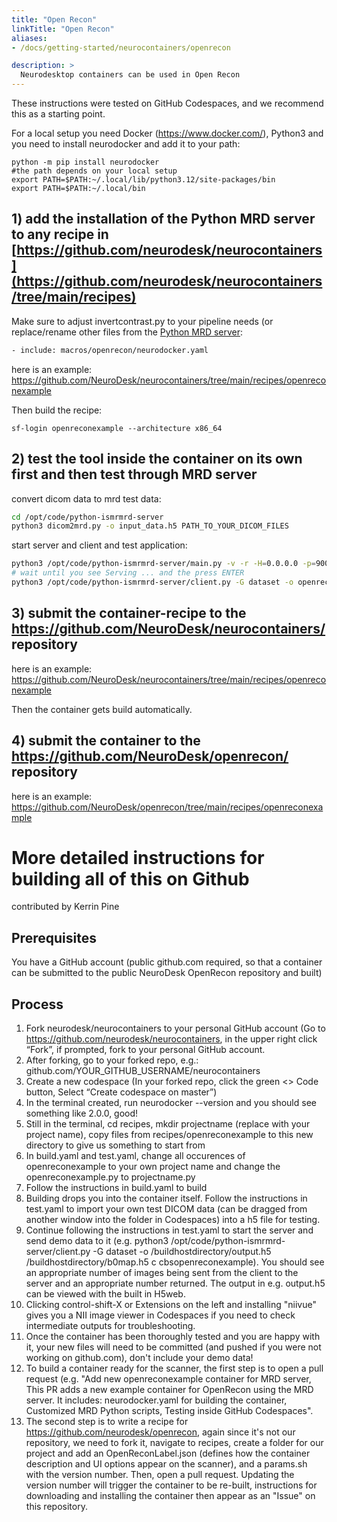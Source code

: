 ```yaml
---
title: "Open Recon"
linkTitle: "Open Recon"
aliases:
- /docs/getting-started/neurocontainers/openrecon

description: >
  Neurodesktop containers can be used in Open Recon
---
```


These instructions were tested on GitHub Codespaces, and we recommend this as a starting point. 

For a local setup you need Docker (https://www.docker.com/), Python3 and you need to install neurodocker and add it to your path:
```
python -m pip install neurodocker
#the path depends on your local setup
export PATH=$PATH:~/.local/lib/python3.12/site-packages/bin
export PATH=$PATH:~/.local/bin
```

## 1) add the installation of the Python MRD server to any recipe in [https://github.com/neurodesk/neurocontainers](https://github.com/neurodesk/neurocontainers/tree/main/recipes)
Make sure to adjust invertcontrast.py to your pipeline needs (or replace/rename other files from the [Python MRD server](https://github.com/kspaceKelvin/python-ismrmrd-server):
```bash
- include: macros/openrecon/neurodocker.yaml
```

here is an example: https://github.com/NeuroDesk/neurocontainers/tree/main/recipes/openreconexample

Then build the recipe:
```
sf-login openreconexample --architecture x86_64
```

## 2) test the tool inside the container on its own first and then test through MRD server 
convert dicom data to mrd test data:
```bash
cd /opt/code/python-ismrmrd-server
python3 dicom2mrd.py -o input_data.h5 PATH_TO_YOUR_DICOM_FILES
```

start server and client and test application:
```bash
python3 /opt/code/python-ismrmrd-server/main.py -v -r -H=0.0.0.0 -p=9002 -s -S=/tmp/share/saved_data &
# wait until you see Serving ... and the press ENTER
python3 /opt/code/python-ismrmrd-server/client.py -G dataset -o openrecon_output.h5 input_data.h5
```

## 3) submit the container-recipe to the https://github.com/NeuroDesk/neurocontainers/ repository
here is an example: https://github.com/NeuroDesk/neurocontainers/tree/main/recipes/openreconexample

Then the container gets build automatically.

## 4) submit the container to the https://github.com/NeuroDesk/openrecon/ repository
here is an example: https://github.com/NeuroDesk/openrecon/tree/main/recipes/openreconexample



# More detailed instructions for building all of this on Github 
contributed by Kerrin Pine

## Prerequisites
You have a GitHub account (public github.com required, so that a container can be submitted to the public NeuroDesk OpenRecon repository and built)

## Process
1.	Fork neurodesk/neurocontainers to your personal GitHub account (Go to https://github.com/neurodesk/neurocontainers, in the upper right click “Fork”, if prompted, fork to your personal GitHub account.
2.	After forking, go to your forked repo, e.g.: github.com/YOUR_GITHUB_USERNAME/neurocontainers
3.	Create a new codespace (In your forked repo, click the green <> Code button, Select “Create codespace on master”)
4.	In the terminal created, run neurodocker --version and you should see something like 2.0.0, good!
5.	Still in the terminal, cd recipes, mkdir projectname (replace with your project name), copy files from recipes/openreconexample to this new directory to give us something to start from
6.	In build.yaml and test.yaml, change all occurences of openreconexample to your own project name and change the openreconexample.py to projectname.py
7.	Follow the instructions in build.yaml to build
8.	Building drops you into the container itself. Follow the instructions in test.yaml to import your own test DICOM data (can be dragged from another window into the folder in Codespaces) into a h5 file for testing.
9.	Continue following the instructions in test.yaml to start the server and send demo data to it (e.g. python3 /opt/code/python-ismrmrd-server/client.py -G dataset -o /buildhostdirectory/output.h5 /buildhostdirectory/b0map.h5 c cbsopenreconexample). You should see an appropriate number of images being sent from the client to the server and an appropriate number returned. The output in e.g. output.h5 can be viewed with the built in H5web.
10.	Clicking control-shift-X or Extensions on the left and installing "niivue" gives you a NII image viewer in Codespaces if you need to check intermediate outputs for troubleshooting.
11.	Once the container has been thoroughly tested and you are happy with it, your new files will need to be committed (and pushed if you were not working on github.com), don't include your demo data!
12.	To build a container ready for the scanner, the first step is to open a pull request (e.g. "Add new openreconexample container for MRD server, This PR adds a new example container for OpenRecon using the MRD server. It includes: neurodocker.yaml for building the container, Customized MRD Python scripts, Testing inside GitHub Codespaces".
13.	The second step is to write a recipe for https://github.com/neurodesk/openrecon, again since it's not our repository, we need to fork it, navigate to recipes, create a folder for our project and add an OpenReconLabel.json (defines how the container description and UI options appear on the scanner), and a params.sh with the version number. Then, open a pull request. Updating the version number will trigger the container to be re-built, instructions for downloading and installing the container then appear as an "Issue" on this repository.

